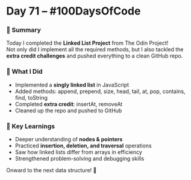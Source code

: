 # Day 71 – #100DaysOfCode  

### 📌 Summary  
Today I completed the **Linked List Project** from The Odin Project!  
Not only did I implement all the required methods, but I also tackled the **extra credit challenges** and pushed everything to a clean GitHub repo.  

### 🚀 What I Did  
- Implemented a **singly linked list** in JavaScript  
- Added methods: append, prepend, size, head, tail, at, pop, contains, find, toString  
- Completed **extra credit**: insertAt, removeAt  
- Cleaned up the repo and pushed to GitHub  

### 🎯 Key Learnings  
- Deeper understanding of **nodes & pointers**  
- Practiced **insertion, deletion, and traversal** operations  
- Saw how linked lists differ from arrays in efficiency  
- Strengthened problem-solving and debugging skills  

Onward to the next data structure! 🚀  

